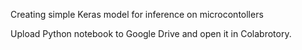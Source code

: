 Creating simple Keras model for inference on microcontollers

Upload Python notebook to Google Drive and open it in Colabrotory.
